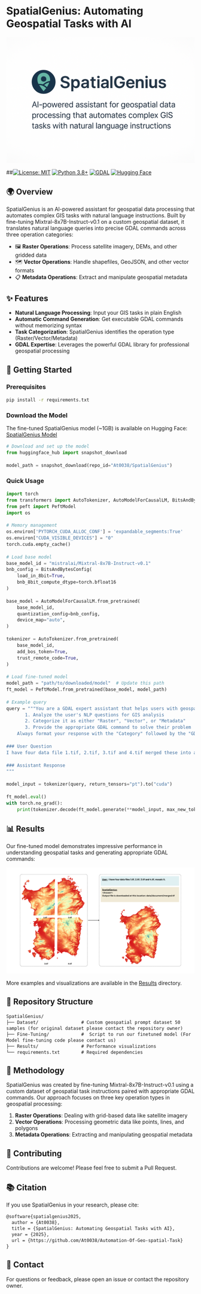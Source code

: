 # SpatialGenius: Automating Geospatial Tasks with AI

![SpatialGenius Banner](misc/banner.png)

##[![License: MIT](https://img.shields.io/badge/License-MIT-yellow.svg)](https://opensource.org/licenses/MIT)
[![Python 3.8+](https://img.shields.io/badge/python-3.8+-blue.svg)](https://www.python.org/downloads/)
[![GDAL](https://img.shields.io/badge/GDAL-3.0+-green.svg)](https://gdal.org/)
[![Hugging Face](https://img.shields.io/badge/HuggingFace-Model-orange)](https://huggingface.co/Ashutosh38/Geo-spatial-Automation)

## 🌍 Overview

SpatialGenius is an AI-powered assistant for geospatial data processing that automates complex GIS tasks with natural language instructions. Built by fine-tuning Mixtral-8x7B-Instruct-v0.1 on a custom geospatial dataset, it translates natural language queries into precise GDAL commands across three operation categories:

- 🖼️ **Raster Operations**: Process satellite imagery, DEMs, and other gridded data
- 🗺️ **Vector Operations**: Handle shapefiles, GeoJSON, and other vector formats
- 📋 **Metadata Operations**: Extract and manipulate geospatial metadata

## ✨ Features

- **Natural Language Processing**: Input your GIS tasks in plain English
- **Automatic Command Generation**: Get executable GDAL commands without memorizing syntax
- **Task Categorization**: SpatialGenius identifies the operation type (Raster/Vector/Metadata)
- **GDAL Expertise**: Leverages the powerful GDAL library for professional geospatial processing

## 🚀 Getting Started

### Prerequisites

```bash
pip install -r requirements.txt
```

### Download the Model

The fine-tuned SpatialGenius model (~1GB) is available on Hugging Face:
[SpatialGenius Model](https://huggingface.co/Ashutosh38/Geo-spatial-Automation)

```python
# Download and set up the model
from huggingface_hub import snapshot_download

model_path = snapshot_download(repo_id="At0038/SpatialGenius")
```

### Quick Usage

```python
import torch
from transformers import AutoTokenizer, AutoModelForCausalLM, BitsAndBytesConfig
from peft import PeftModel
import os

# Memory management
os.environ['PYTORCH_CUDA_ALLOC_CONF'] = 'expandable_segments:True'
os.environ["CUDA_VISIBLE_DEVICES"] = "0"
torch.cuda.empty_cache()

# Load base model
base_model_id = "mistralai/Mixtral-8x7B-Instruct-v0.1"
bnb_config = BitsAndBytesConfig(
    load_in_8bit=True,
    bnb_8bit_compute_dtype=torch.bfloat16
)

base_model = AutoModelForCausalLM.from_pretrained(
    base_model_id,
    quantization_config=bnb_config,
    device_map="auto",
)

tokenizer = AutoTokenizer.from_pretrained(
    base_model_id,
    add_bos_token=True,
    trust_remote_code=True,
)

# Load fine-tuned model
model_path = "path/to/downloaded/model"  # Update this path
ft_model = PeftModel.from_pretrained(base_model, model_path)

# Example query
query = """You are a GDAL expert assistant that helps users with geospatial data processing tasks. Your job is to:
       1. Analyze the user's NLP questions for GIS analysis
       2. Categorize it as either "Raster", "Vector", or "Metadata" 
       3. Provide the appropriate GDAL command to solve their problem
    Always format your response with the "Category" followed by the "GDAL Command" on separate lines.

### User Question
I have four data file 1.tif, 2.tif, 3.tif and 4.tif merged these into a single big file.

### Assistant Response
"""

model_input = tokenizer(query, return_tensors="pt").to("cuda")

ft_model.eval()
with torch.no_grad():
    print(tokenizer.decode(ft_model.generate(**model_input, max_new_tokens=512)[0], skip_special_tokens=True))
```

## 📊 Results

Our fine-tuned model demonstrates impressive performance in understanding geospatial tasks and generating appropriate GDAL commands:

![Results Overview](misc/result.png)

More examples and visualizations are available in the [Results](/Results) directory.

## 📁 Repository Structure

```
SpatialGenius/
├── Dataset/                # Custom geospatial prompt dataset 50 samples (for original dataset please contact the repository owner)
├── Fine-Tuning/            #  Script to run our finetuned model (For Model fine-tuning code please contact us)
├── Results/                # Performance visualizations
└── requirements.txt        # Required dependencies
```

## 🔬 Methodology

SpatialGenius was created by fine-tuning Mixtral-8x7B-Instruct-v0.1 using a custom dataset of geospatial task instructions paired with appropriate GDAL commands. Our approach focuses on three key operation types in geospatial processing:

1. **Raster Operations**: Dealing with grid-based data like satellite imagery
2. **Vector Operations**: Processing geometric data like points, lines, and polygons
3. **Metadata Operations**: Extracting and manipulating geospatial metadata

## 🤝 Contributing

Contributions are welcome! Please feel free to submit a Pull Request.


## 📚 Citation

If you use SpatialGenius in your research, please cite:

```
@software{spatialgenius2025,
  author = {At0038},
  title = {SpatialGenius: Automating Geospatial Tasks with AI},
  year = {2025},
  url = {https://github.com/At0038/Automation-Of-Geo-spatial-Task}
}
```

## 📧 Contact

For questions or feedback, please open an issue or contact the repository owner.
